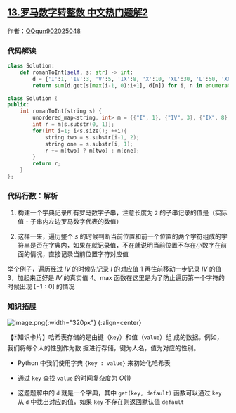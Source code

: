 ## [13.罗马数字转整数 中文热门题解2](https://leetcode.cn/problems/roman-to-integer/solutions/100000/2-xing-python-on-by-knifezhu)

作者：[QQqun902025048](https://leetcode.cn/u/QQqun902025048)

### 代码解读
```Python []
class Solution:
    def romanToInt(self, s: str) -> int:
        d = {'I':1, 'IV':3, 'V':5, 'IX':8, 'X':10, 'XL':30, 'L':50, 'XC':80, 'C':100, 'CD':300, 'D':500, 'CM':800, 'M':1000}
        return sum(d.get(s[max(i-1, 0):i+1], d[n]) for i, n in enumerate(s))
```
```C++ []
class Solution {
public:
    int romanToInt(string s) {
        unordered_map<string, int> m = {{"I", 1}, {"IV", 3}, {"IX", 8}, {"V", 5}, {"X", 10}, {"XL", 30}, {"XC", 80}, {"L", 50}, {"C", 100}, {"CD", 300}, {"CM", 800}, {"D", 500}, {"M", 1000}};
        int r = m[s.substr(0, 1)];
        for(int i=1; i<s.size(); ++i){
            string two = s.substr(i-1, 2);
            string one = s.substr(i, 1);
            r += m[two] ? m[two] : m[one];
        }
        return r;
    }
};
```

### 代码行数：解析
1. 构建一个字典记录所有罗马数字子串，注意长度为 `2` 的子串记录的值是（实际值 - 子串内左边罗马数字代表的数值）

2. 这样一来，遍历整个 $s$ 的时候判断当前位置和前一个位置的两个字符组成的字符串是否在字典内，如果在就记录值，不在就说明当前位置不存在小数字在前面的情况，直接记录当前位置字符对应值

举个例子，遍历经过 $IV$ 的时候先记录 $I$ 的对应值 $1$ 再往前移动一步记录 $IV$ 的值 $3$，加起来正好是 $IV$ 的真实值 $4$。max 函数在这里是为了防止遍历第一个字符的时候出现 $[-1:0]$ 的情况

### 知识拓展

![image.png](https://pic.leetcode-cn.com/576c1d21b07aa085382b70207b3e3a0521e1968f323b7efcb643769fd3babdfa-image.png){:width="320px"}
{:align=center}

【🃏知识卡片】哈希表存储的是由键（`key`）和值（`value`）组 成的数据。例如，我们将每个人的性别作为数 据进行存储，键为人名，值为对应的性别。

  - Python 中我们使用字典 `{key : value}` 来初始化哈希表

  - 通过 `key` 查找 `value` 的时间复杂度为 $O(1)$

  - 这题题解中的 `d` 就是一个字典，其中 `get(key, default)` 函数可以通过 `key` 从 `d` 中找出对应的值，如果 `key` 不存在则返回默认值 `default`